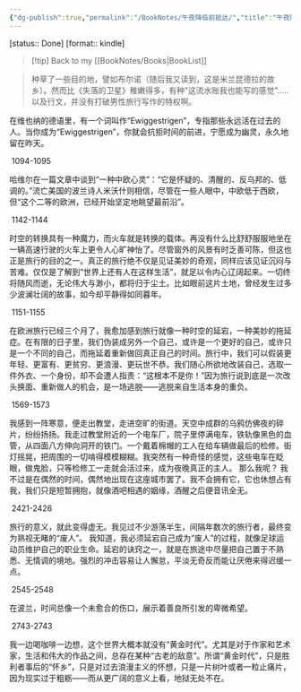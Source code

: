 ```yaml
---
{"dg-publish":true,"permalink":"/BookNotes/午夜降临前抵达/","title":"午夜降临前抵达","noteIcon":""}
---
```


[status:: Done]
[format:: kindle]

>[!tip] Back to my [[BookNotes/Books\|BookList]]

> 种草了一些目的地，譬如布尔诺（随后我又读到，这是米兰昆德拉的故乡）。然而比《失落的卫星》稚嫩得多，有种"这流水账我也能写的感觉".....以及行文，并没有打破男性旅行写作的特权啊。

在维也纳的德语里，有一个词叫作“Ewiggestrigen”，专指那些永远活在过去的人。当你成为“Ewiggestrigen”，你就会抗拒时间的前进，宁愿成为幽灵，永久地留在昨天。

 1094-1095   

哈维尔在一篇文章中谈到“一种中欧心灵”：“它是怀疑的、清醒的、反乌邦的、低调的。”流亡美国的波兰诗人米沃什则相信，尽管在一些人眼中，中欧低于西欧，但“这个二等的欧洲，已经开始坚定地眺望最前沿”。

 1142-1144   

时空的转换具有一种魔力，而火车就是转换的载体。再没有什么比舒舒服服地坐在一辆高速行驶的火车上更令人心旷神怡了。尽管窗外的风景有时乏善可陈，但这也正是旅行的目的之一。真正的旅行绝不仅是见证美妙的奇观，同样应该见证沉闷与苦难。仅仅是了解到“世界上还有人在这样生活”，就足以令内心辽阔起来。一切终将随风而逝，无论伟大与渺小，都将归于尘土。比如眼前这片土地，曾经发生过多少波澜壮阔的故事，如今却平静得如同暮年。

 1151-1155   

在欧洲旅行已经三个月了，我愈加感到旅行就像一种时空的延宕，一种美妙的拖延症。在有限的日子里，我们伪装成另外一个自己，或许是一个更好的自己，或许只是一个不同的自己，而拖延着重新做回真正自己的时间。旅行中，我们可以假装更年轻、更富有、更贫穷、更浪漫、更玩世不恭。我们随心所欲地改装自己，选取一件外衣、一个身份，却不会遭人指责：“这根本不是你！”因为旅行说到底是一次改头换面、重新做人的机会，是一场逃脱——逃脱来自生活本身的重负。

 1569-1573   

我感到一阵寒意，便走出教堂，走进空旷的街道。天空中成群的乌鸦仿佛夜的碎片，纷纷扬扬。我走过教堂附近的一个电车厂，院子里停满电车，铁轨像黑色的血管，从四面八方伸向洞开的铁门。一个戴着棉帽的工人在给车辆做最后的检修。街灯摇晃，把周围的一切啃得模模糊糊。我突然有一种奇怪的感觉，这些电车在眨眼，做鬼脸，只等检修工一走就会活过来，成为夜晚真正的主人。 那么我呢？ 我不过是在偶然的时间，偶然地出现在这座城市罢了。我不会拥有它，它也休想占有我，我们只是短暂拥抱，就像酒吧相遇的姻缘，酒醒之后便音讯全无。

 2421-2426   

旅行的意义，就此变得虚无。我见过不少游荡半生，间隔年数次的旅行者，最终变为熟视无睹的“废人”。 我知道，我必须延宕自己成为“废人”的过程，就像足球运动员维护自己的职业生命。延宕的诀窍之一，就是在旅途中尽量把自己置于不熟悉、无情调的境地。强烈的冲击容易让人懈怠，平淡无奇反而能让厌倦来得迟缓一点。

 2545-2548   

在波兰，时间总像一个未愈合的伤口，展示着善良所引发的卑微希望。

 2743-2743   

我一边喝咖啡一边想，这个世界大概本就没有“黄金时代”。尤其是对于作家和艺术家，生活和伟大的作品之间，总存在某种“古老的敌意”。所谓“黄金时代”，只是胜利者事后的“怀乡”，只是对过去浪漫主义的怀想，只是一片树叶或者一粒止痛片，因为现实过于粗粝——而从更广阔的意义上看，地狱无处不在。